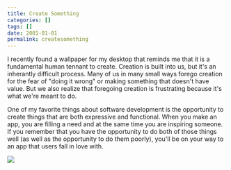 ```yaml
---
title: Create Something
categories: []
tags: []
date: 2001-01-01
permalink: createsomething
---
```


I recently found a wallpaper for my desktop that reminds me that it is a fundamental human tennant to create. Creation is built into us, but it's an inherantly difficult process. Many of us in many small ways forego creation for the fear of "doing it wrong" or making something that doesn't have value. But we also realize that foregoing creation is frustrating because it's what we're meant to do.

One of my favorite things about software development is the opportunity to create things that are both expressive and functional. When you make an app, you are filling a need and at the same time you are inspiring someone. If you remember that you have the opportunity to do both of those things well (as well as the opportunity to do them poorly), you'll be on your way to an app that users fall in love with.

![](http://codefoster.blob.core.windows.net/site/image/714828d2b1b049a996952fe0443d31f5/createsomething_01_1.png)
